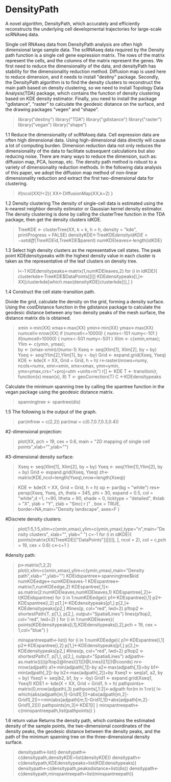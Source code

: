 # DensityPath
A novel algorithm, DensityPath, which accurately and efficiently reconstructs the underlying cell developmental trajectories for large-scale scRNAseq data.

Single cell RNAseq data from DensityPath analysis are often high dimensional large sample data. The scRNAseq data required by the Density path function is a single cell gene expression matrix. The rows of the matrix represent the cells, and the columns of the matrix represent the genes. We first need to reduce the dimensionality of the data, and densityPath has stability for the dimensionality reduction method. Diffusion map is used here to reduce dimension, and it needs to install "destiny" package. Secondly, the DensityPath algorithm is to find the density clusters to reconstruct the main path based on density clustering, so we need to install Topology Data Analysis(TDA) package, which contains the function of density clustering based on KDE density estimator. Finally, you need to install the package "gdistance", "raster" to calculate the geodesic distance on the surface, and the drawing packages "vegen" and "shape".

  >library("destiny")
  >library("TDA")
  >library("gdistance")
  >library("raster")
  >library("vegan")
  >library("shape")



1.1 Reduce the dimensionality of scRNAseq data.
Cell expression data are often high dimensional data. Using high-dimensional data directly will cause a lot of computing burden. Dimension reduction data not only reduces the dimensionality of the data to facilitate subsequent calculations but also reducing noise. There are many ways to reduce the dimension, such as: diffusion map, PCA, Isomap, etc. The density path method is robust to a variety of dimensionality reduction methods. In the following data analysis of this paper, we adopt the diffusion map method of non-linear dimensionality reduction and extract the first two-dimensional data for clustering.


  >if(ncol(XX)!=2){
    XX<-DiffusionMap(XX,k=2)
  }


1.2 Density clustering
The density of single-cell data is estimated using the k-nearest neighbor density estimator or Gaussian kernel density estimator. The density clustering is done by calling the clusterTree function in the TDA package, then get the density clusters idKDE. 


  >TreeKDE <- clusterTree(XX, k = k, h = h, density = "kde",
                         printProgress = FALSE)
  >densityKDE<-TreeKDE$density
  >idKDE<-setdiff(TreeKDE$id,TreeKDE$parent)
  >numKDEleaves<-length(idKDE)



1.3 Select high density clusters as the representative cell states. 
The peak point KDEdensitypeaks with the highest density value in each cluster is taken as the representative of the leaf clusters on density tree.

  >l<-1
  >KDEdensitypeaks<-matrix(1,numKDEleaves,2)
  >for (i in idKDE){
    clusterkde<-TreeKDE$DataPoints[[i]]
    KDEdensitypeaks[l,]<-XX[clusterkde[which.max(densityKDE[clusterkde])],]
    }


1.4 Construct the cell state-transition path. 

Divide the grid, calculate the density on the grid, forming a density surface. Using the costDistance function in the gdistance package to calculate the geodesic distance between any two density peaks of the mesh surface, the distance matrix dis is obtained.

  >xmin <-min(XX)
  >xmax<-max(XX)
  >ymin<-min(XX)
  >ymax<-max(XX)
  >numcell<-nrow(XX)
  >if (numcell<=10000)
  {
    numx<-101
    numy<-101
  }
  >if(numcell>10000)
  {
    numx<-501
    numy<-501
  }
  >Xlim <- c(xmin,xmax);  Ylim <- c(ymin, ymax);  
  >by <- (xmax-xmin)/(numx-1)
  >Xseq <- seq(Xlim[1], Xlim[2], by = by)
  >Yseq <- seq(Ylim[2],Ylim[1], by = -by)
  >Grid <- expand.grid(Xseq, Yseq)
  >KDE <- kde(X = XX, Grid = Grid, h = h)
  >r<-raster(nrows=numy, ncols=numx, xmn=xmin, xmx=xmax, ymn=ymin, ymx=ymax,crs="+proj=utm +units=m")
  >r[] <- KDE
  >T <- transition(r, function(x) mean(x), 8)
  >T <- geoCorrection(T)
  >C <-KDEdensitypeaks


Calculate the minimum spanning tree by calling the spantree function in the vegan package using the geodesic distance matrix.

  >spanningtree <- spantree(dis)


1.5 The following is the output of the graph.

  >par(mfrow = c(2,2))
  >par(mai = c(0.7,0.7,0.3,0.4))


#2-dimensional projection:

  >plot(XX, pch = 19, cex = 0.6, main = "2D mapping of single cell points",xlab="",ylab="")


#3-dimensional density surface:

  >Xseq <- seq(Xlim[1], Xlim[2], by = by)
  >Yseq <- seq(Ylim[1],Ylim[2], by = by)
  >Grid <- expand.grid(Xseq, Yseq)
  >zh<- matrix(KDE,ncol=length(Yseq),nrow=length(Xseq))

  >KDE <- kde(X = XX, Grid = Grid, h = h)
  >op <- par(bg = "white")
  >res<-persp(Xseq, Yseq, zh, theta = 345, phi = 30,
             expand = 0.5, col = "white",d =1,
             r=90,
             ltheta = 90,
             shade = 0, 
             ticktype = "detailed",
             #xlab = "X", ylab = "Y", zlab = "Sinc( r )" ,
             box = TRUE,
             border=NA,main="Density landscape",
             axes=F
  )

#Discrete density clusters:

  >plot(1:5,1:5,xlim=c(xmin,xmax),ylim=c(ymin,ymax),type="n",main="Density clusters", xlab="", ylab=" ") 
  >c<-1
  >for (i in idKDE){
    points(matrix(XX[TreeKDE[["DataPoints"]][[i]], ], ncol = 2), col = c,pch = 19, cex = 0.6)
    c<-c+1
  }


#density path:

  >p<-matrix(1,2,2)
  >plot(r,xlim=c(xmin,xmax),ylim=c(ymin,ymax),main="Density path",xlab="",ylab="")
  >KDEidspantree<-spanningtree$kid
  >numKDEedge<-numKDEleaves-1
  >KDEspantree<-matrix(1,numKDEedge,2)
  >KDEspantree[,1]<-as.matrix(2:numKDEleaves,numKDEleaves,1)
  >KDEspantree[,2]<-t(KDEidspantree)
  >for (i in 1:numKDEedge){
    p1<-KDEspantree[i,1]
    p2<-KDEspantree[i,2]
    p[1,]<-KDEdensitypeaks[p1,]
    p[2,]<-KDEdensitypeaks[p2,]
  #lines(p, col="red", lwd=2)
   >p1top2 <- shortestPath(T, p[1,], p[2,], output="SpatialLines")
    lines(p1top2, col="red", lwd=2)
  }
  >for (i in 1:numKDEleaves){
    points(KDEdensitypeaks[i,1],KDEdensitypeaks[i,2],pch = 19, cex = 1,col="blue")
  }

  >minspantreepath<-list()
  >for (i in 1:numKDEedge){
    p1<-KDEspantree[i,1]
    p2<-KDEspantree[i,2]
    p[1,]<-KDEdensitypeaks[p1,]
    p[2,]<-KDEdensitypeaks[p2,]
    #lines(p, col="red", lwd=2)
    p1top2 <- shortestPath(T, p[1,], p[2,], output="SpatialLines")
    adjpath<-as.matrix(((((p1top2@lines)[[1]])@Lines)[[1]])@coords)
    nr<-nrow(adjpath)
    a1<-min(adjpath[,1])-by
    a2<-max(adjpath[,1])+by
    b1<-min(adjpath[,2])-by
    b2<-max(adjpath[,2])+by
    Xseq1 <- seq(a1, a2, by = by)
    Yseq1 <- seq(b2, b1, by = -by)
    Grid1 <- expand.grid(Xseq1, Yseq1)
    KDE1 <- kde(X = XX, Grid = Grid1, h = h)
    pathpoints<-matrix(0,nrow(adjpath),3)
    pathpoints[,1:2]<-adjpath
  >for(m in 1:nr){
      l<-which(abs(adjpath[m,1]-Grid1[,1])+abs(adjpath[m,2]-Grid1[,2])==min(abs(adjpath[m,1]-Grid1[,1])+abs(adjpath[m,2]-    Grid1[,2])))
      pathpoints[m,3]<-KDE1[l]
    }
    minspantreepath<-c(minspantreepath,list(pathpoints))
  }


1.6 return value
Returns the density path, which contains the estimated density of the sample points, the two-dimensional coordinates of the density peaks, the geodesic distance between the density peaks, and the path of the minimum spanning tree on the three-dimensional density surface.

  >densitypath<-list()
  >densitypath<-c(densitypath,densityKDE=list(densityKDE))
  >densitypath<-c(densitypath,KDEdensitypeaks=list(KDEdensitypeaks))
  >densitypath<-c(densitypath,peaksdistance=list(dis))
  >densitypath<-c(densitypath,minspantreepath=list(minspantreepath))



